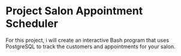 # Project Salon Appointment Scheduler
For this project, i will create an interactive Bash program that uses PostgreSQL to track the customers and appointments for your salon.
